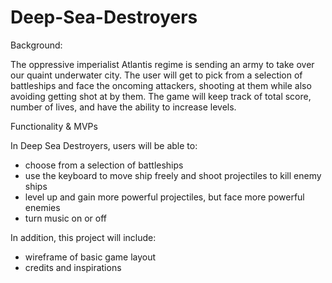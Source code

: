 # Deep-Sea-Destroyers

Background:

The oppressive imperialist Atlantis regime is sending an army to take over our quaint underwater city. The user will get to pick from a selection of battleships and face the oncoming attackers, shooting at them while also avoiding getting shot at by them. The game will keep track of total score, number of lives, and have the ability to increase levels. 


Functionality & MVPs

In Deep Sea Destroyers, users will be able to:

- choose from a selection of battleships
- use the keyboard to move ship freely and shoot projectiles to kill enemy ships
- level up and gain more powerful projectiles, but face more powerful enemies
- turn music on or off


In addition, this project will include:

- wireframe of basic game layout
- credits and inspirations 
